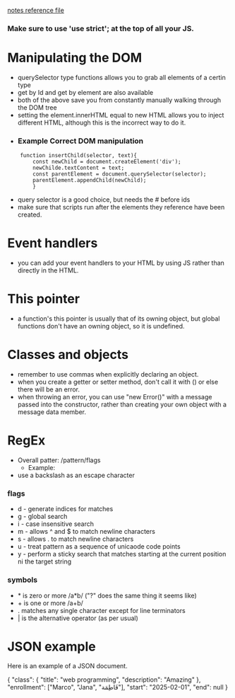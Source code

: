 [notes reference file](./notes.md)

### Make sure to use 'use strict'; at the top of all your JS.
# Manipulating the DOM
* querySelector type functions allows you to grab all elements of a certin type
* get by Id and get by element are also available
* both of the above save you from constantly manually walking through the DOM tree
* setting the element.innerHTML equal to new HTML allows you to inject different HTML, although this is the incorrect way to do it.
* ### Example Correct DOM manipulation
```
    function insertChild(selector, text){
        const newChild = document.createElement('div');
        newChilde.textContent = text;
        const parentElement = document.querySelector(selector);
        parentElement.appendChild(newChild); 
        }
```
* query selector is a good choice, but needs the \# before ids
* make sure that scripts run after the elements they reference have been created.

# Event handlers
* you can add your event handlers to your HTML by using JS rather than directly in the HTML.

# This pointer
* a function's this pointer is usually that of its owning object, but global functions don't have an owning object, so it is undefined.
# Classes and objects
* remember to use commas when explicitly declaring an object.
* when you create a getter or setter method, don't call it with () or else there will be an error.
* when throwing an error, you can use "new Error()" with a message passed into the constructor, rather than creating your own object with a message data member.

# RegEx
* Overall patter: /pattern/flags
    * Example: 
* use a backslash as an escape character
### flags
* d - generate indices for matches
* g - global search
* i - case insensitive search
* m - allows ^ and $ to match newline characters
* s - allows . to match newline characters
* u - treat pattern as a sequence of unicaode code points
* y - perform a sticky search that matches starting at the current position ni the target string
### symbols
* \* is zero or more /a*b/ ("?" does the same thing it seems like)
* \+ is one or more /a+b/
* \. matches any single character except for line terminators
* | is the alternative operator (as per usual)

# JSON example
Here is an example of a JSON document.

{
  "class": {
    "title": "web programming",
    "description": "Amazing"
  },
  "enrollment": ["Marco", "Jana", "فَاطِمَة"],
  "start": "2025-02-01",
  "end": null
}